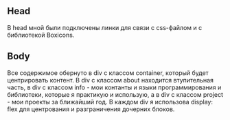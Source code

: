 ## Head
В head мной были подключены линки для связи с css-файлом и с библиотекой Boxicons.

## Body
Все содержимое обернуто в div с классом container, который будет центрировать контент. 
В div с классом about находится втупительная часть, в div с классом info - мои контанты и языки программирования и библиотеки, которые я практикую и использую, а в div с классом project - мои проекты за ближайший год. В каждом div я использова display: flex для центрования и разграничения дочерних блоков.
